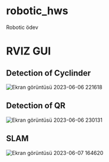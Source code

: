 # robotic_hws
Robotic ödev

# RVIZ GUI
## Detection of Cyclinder
![Ekran görüntüsü 2023-06-06 221618](https://github.com/user-attachments/assets/187ea711-e739-4978-8b61-3293d5474d61)

## Detection of QR
![Ekran görüntüsü 2023-06-06 230131](https://github.com/user-attachments/assets/4bb561bd-4c3d-46cf-a1c6-04cd1ef9afee)

## SLAM
![Ekran görüntüsü 2023-06-07 164620](https://github.com/user-attachments/assets/b8a00465-9b84-4264-a478-cb315c9a1766)
